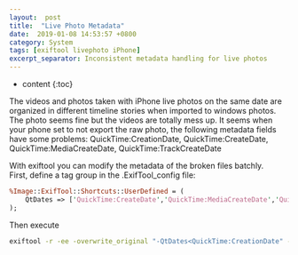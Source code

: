 ```yaml
---
layout:  post
title:  "Live Photo Metadata"
date:  2019-01-08 14:53:57 +0800
category: System
tags: [exiftool livephoto iPhone]
excerpt_separator: Inconsistent metadata handling for live photos
---
```


* content
{:toc}

The videos and photos taken with iPhone live photos on the same date are organized in different timeline stories when imported to windows photos.  
The photo seems fine but the videos are totally mess up.
It seems when your phone set to not export the raw photo, the following metadata fields have some problems: QuickTime:CreationDate, QuickTime:CreateDate, QuickTime:MediaCreateDate, QuickTime:TrackCreateDate

With exiftool you can modify the metadata of the broken files batchly.  
First, define a tag group in the .ExifTool_config file:

```perl
%Image::ExifTool::Shortcuts::UserDefined = (
    QtDates => ['QuickTime:CreateDate','QuickTime:MediaCreateDate','QuickTime:TrackCreateDate'],
);
```

Then execute
```bash
exiftool -r -ee -overwrite_original "-QtDates<QuickTime:CreationDate" -if "defined $QuickTime:CreationDate && $QuickTime:CreationDate lt $QuickTime:CreateDate" -ext mov -v .
```